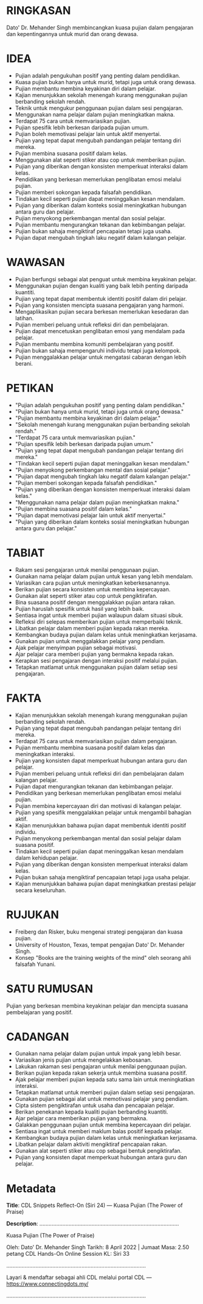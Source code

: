 # RINGKASAN
Dato' Dr. Mehander Singh membincangkan kuasa pujian dalam pengajaran dan kepentingannya untuk murid dan orang dewasa.

# IDEA
- Pujian adalah pengukuhan positif yang penting dalam pendidikan.
- Kuasa pujian bukan hanya untuk murid, tetapi juga untuk orang dewasa.
- Pujian membantu membina keyakinan diri dalam pelajar.
- Kajian menunjukkan sekolah menengah kurang menggunakan pujian berbanding sekolah rendah.
- Teknik untuk mengukur penggunaan pujian dalam sesi pengajaran.
- Menggunakan nama pelajar dalam pujian meningkatkan makna.
- Terdapat 75 cara untuk memvariasikan pujian.
- Pujian spesifik lebih berkesan daripada pujian umum.
- Pujian boleh memotivasi pelajar lain untuk aktif menyertai.
- Pujian yang tepat dapat mengubah pandangan pelajar tentang diri mereka.
- Pujian membina suasana positif dalam kelas.
- Menggunakan alat seperti stiker atau cop untuk memberikan pujian.
- Pujian yang diberikan dengan konsisten memperkuat interaksi dalam kelas.
- Pendidikan yang berkesan memerlukan penglibatan emosi melalui pujian.
- Pujian memberi sokongan kepada falsafah pendidikan.
- Tindakan kecil seperti pujian dapat meninggalkan kesan mendalam.
- Pujian yang diberikan dalam konteks sosial meningkatkan hubungan antara guru dan pelajar.
- Pujian menyokong perkembangan mental dan sosial pelajar.
- Pujian membantu mengurangkan tekanan dan kebimbangan pelajar.
- Pujian bukan sahaja mengiktiraf pencapaian tetapi juga usaha.
- Pujian dapat mengubah tingkah laku negatif dalam kalangan pelajar.

# WAWASAN
- Pujian berfungsi sebagai alat penguat untuk membina keyakinan pelajar.
- Menggunakan pujian dengan kualiti yang baik lebih penting daripada kuantiti.
- Pujian yang tepat dapat membentuk identiti positif dalam diri pelajar.
- Pujian yang konsisten mencipta suasana pengajaran yang harmoni.
- Mengaplikasikan pujian secara berkesan memerlukan kesedaran dan latihan.
- Pujian memberi peluang untuk refleksi diri dan pembelajaran.
- Pujian dapat mencetuskan penglibatan emosi yang mendalam pada pelajar.
- Pujian membantu membina komuniti pembelajaran yang positif.
- Pujian bukan sahaja mempengaruhi individu tetapi juga kelompok.
- Pujian menggalakkan pelajar untuk mengatasi cabaran dengan lebih berani.

# PETIKAN
- "Pujian adalah pengukuhan positif yang penting dalam pendidikan."
- "Pujian bukan hanya untuk murid, tetapi juga untuk orang dewasa."
- "Pujian membantu membina keyakinan diri dalam pelajar."
- "Sekolah menengah kurang menggunakan pujian berbanding sekolah rendah."
- "Terdapat 75 cara untuk memvariasikan pujian."
- "Pujian spesifik lebih berkesan daripada pujian umum."
- "Pujian yang tepat dapat mengubah pandangan pelajar tentang diri mereka."
- "Tindakan kecil seperti pujian dapat meninggalkan kesan mendalam."
- "Pujian menyokong perkembangan mental dan sosial pelajar."
- "Pujian dapat mengubah tingkah laku negatif dalam kalangan pelajar."
- "Pujian memberi sokongan kepada falsafah pendidikan."
- "Pujian yang diberikan dengan konsisten memperkuat interaksi dalam kelas."
- "Menggunakan nama pelajar dalam pujian meningkatkan makna."
- "Pujian membina suasana positif dalam kelas."
- "Pujian dapat memotivasi pelajar lain untuk aktif menyertai."
- "Pujian yang diberikan dalam konteks sosial meningkatkan hubungan antara guru dan pelajar."

# TABIAT
- Rakam sesi pengajaran untuk menilai penggunaan pujian.
- Gunakan nama pelajar dalam pujian untuk kesan yang lebih mendalam.
- Variasikan cara pujian untuk meningkatkan keberkesanannya.
- Berikan pujian secara konsisten untuk membina kepercayaan.
- Gunakan alat seperti stiker atau cop untuk pengiktirafan.
- Bina suasana positif dengan menggalakkan pujian antara rakan.
- Pujian haruslah spesifik untuk hasil yang lebih baik.
- Sentiasa ingat untuk memberi pujian walaupun dalam situasi sibuk.
- Refleksi diri selepas memberikan pujian untuk memperbaiki teknik.
- Libatkan pelajar dalam memberi pujian kepada rakan mereka.
- Kembangkan budaya pujian dalam kelas untuk meningkatkan kerjasama.
- Gunakan pujian untuk menggalakkan pelajar yang pendiam.
- Ajak pelajar menyimpan pujian sebagai motivasi.
- Ajar pelajar cara memberi pujian yang bermakna kepada rakan.
- Kerapkan sesi pengajaran dengan interaksi positif melalui pujian.
- Tetapkan matlamat untuk menggunakan pujian dalam setiap sesi pengajaran.

# FAKTA
- Kajian menunjukkan sekolah menengah kurang menggunakan pujian berbanding sekolah rendah.
- Pujian yang tepat dapat mengubah pandangan pelajar tentang diri mereka.
- Terdapat 75 cara untuk memvariasikan pujian dalam pengajaran.
- Pujian membantu membina suasana positif dalam kelas dan meningkatkan interaksi.
- Pujian yang konsisten dapat memperkuat hubungan antara guru dan pelajar.
- Pujian memberi peluang untuk refleksi diri dan pembelajaran dalam kalangan pelajar.
- Pujian dapat mengurangkan tekanan dan kebimbangan pelajar.
- Pendidikan yang berkesan memerlukan penglibatan emosi melalui pujian.
- Pujian membina kepercayaan diri dan motivasi di kalangan pelajar.
- Pujian yang spesifik menggalakkan pelajar untuk mengambil bahagian aktif.
- Kajian menunjukkan bahawa pujian dapat membentuk identiti positif individu.
- Pujian menyokong perkembangan mental dan sosial pelajar dalam suasana positif.
- Tindakan kecil seperti pujian dapat meninggalkan kesan mendalam dalam kehidupan pelajar.
- Pujian yang diberikan dengan konsisten memperkuat interaksi dalam kelas.
- Pujian bukan sahaja mengiktiraf pencapaian tetapi juga usaha pelajar.
- Kajian menunjukkan bahawa pujian dapat meningkatkan prestasi pelajar secara keseluruhan.

# RUJUKAN
- Freiberg dan Risker, buku mengenai strategi pengajaran dan kuasa pujian.
- University of Houston, Texas, tempat pengajian Dato' Dr. Mehander Singh.
- Konsep "Books are the training weights of the mind" oleh seorang ahli falsafah Yunani. 

# SATU RUMUSAN
Pujian yang berkesan membina keyakinan pelajar dan mencipta suasana pembelajaran yang positif.

# CADANGAN
- Gunakan nama pelajar dalam pujian untuk impak yang lebih besar.
- Variasikan jenis pujian untuk mengelakkan kebosanan.
- Lakukan rakaman sesi pengajaran untuk menilai penggunaan pujian.
- Berikan pujian kepada rakan sekerja untuk membina suasana positif.
- Ajak pelajar memberi pujian kepada satu sama lain untuk meningkatkan interaksi.
- Tetapkan matlamat untuk memberi pujian dalam setiap sesi pengajaran.
- Gunakan pujian sebagai alat untuk memotivasi pelajar yang pendiam.
- Cipta sistem pengiktirafan untuk usaha dan pencapaian pelajar.
- Berikan penekanan kepada kualiti pujian berbanding kuantiti.
- Ajar pelajar cara memberikan pujian yang bermakna.
- Galakkan penggunaan pujian untuk membina kepercayaan diri pelajar.
- Sentiasa ingat untuk memberi maklum balas positif kepada pelajar.
- Kembangkan budaya pujian dalam kelas untuk meningkatkan kerjasama.
- Libatkan pelajar dalam aktiviti mengiktiraf pencapaian rakan.
- Gunakan alat seperti stiker atau cop sebagai bentuk pengiktirafan.
- Pujian yang konsisten dapat memperkuat hubungan antara guru dan pelajar.

# Metadata
**Title**: CDL Snippets Reflect-On (Siri 24) — Kuasa Pujian (The Power of Praise)

**Description**: ...........................................................................................

Kuasa Pujian (The Power of Praise)

Oleh: Dato' Dr. Mehander Singh
Tarikh: 8 April 2022   |   Jumaat
Masa: 2.50 petang
CDL Hands-On Online Session KL: Siri 33

...........................................................................................

Layari & mendaftar sebagai ahli CDL melalui portal CDL — https://www.connectingdots.my/

...........................................................................................
